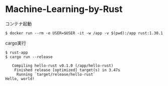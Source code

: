 # Machine-Learning-by-Rust

コンテナ起動

```
$ docker run --rm -e USER=$USER -it -w /app -v $(pwd):/app rust:1.30.1
```

cargo実行

```
$ rust-app
$ cargo run --release

   Compiling hello-rust v0.1.0 (/app/hello-rust)
    Finished release [optimized] target(s) in 3.47s
     Running `target/release/hello-rust`
Hello, world!
```